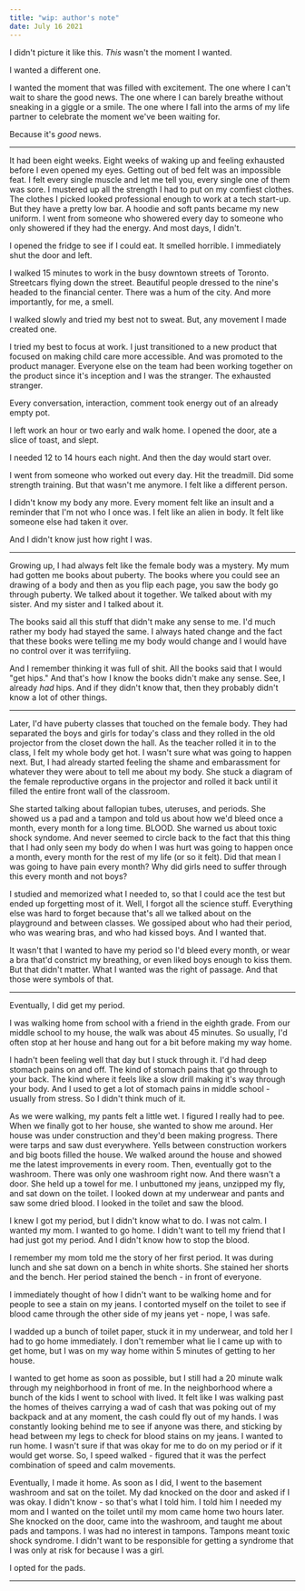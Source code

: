 ```yaml
---
title: "wip: author's note"
date: July 16 2021
---
```


I didn't picture it like this. _This_ wasn't the moment I wanted. 

I wanted a different one. 

I wanted the moment that was filled with excitement. The one where I can't wait to share the good news. The one where I can barely breathe without sneaking in a giggle or a smile. The one where I fall into the arms of my life partner to celebrate the moment we've been waiting for.

Because it's _good_ news. 

***

It had been eight weeks. Eight weeks of waking up and feeling exhausted before I even opened my eyes. Getting out of bed felt was an impossible feat. I felt every single muscle and let me tell you, every single one of them was sore. I mustered up all the strength I had to put on my comfiest clothes. The clothes I picked looked professional enough to work at a tech start-up. But they have a pretty low bar. A hoodie and soft pants became my new uniform. I went from someone who showered every day to someone who only showered if they had the energy. And most days, I didn't.

I opened the fridge to see if I could eat. It smelled horrible. I immediately shut the door and left. 

I walked 15 minutes to work in the busy downtown streets of Toronto. Streetcars flying down the street. Beautiful people dressed to the nine's headed to the financial center. There was a hum of the city. And more importantly, for me, a smell. 

I walked slowly and tried my best not to sweat. But, any movement I made created one. 

I tried my best to focus at work. I just transitioned to a new product that focused on making child care more accessible. And was promoted to the product manager. Everyone else on the team had been working together on the product since it's inception and I was the stranger. The exhausted stranger. 

Every conversation, interaction, comment took energy out of an already empty pot. 

I left work an hour or two early and walk home. I opened the door, ate a slice of toast, and slept. 

I needed 12 to 14 hours each night. And then the day would start over. 

I went from someone who worked out every day. Hit the treadmill. Did some strength training. But that wasn't me anymore. I felt like a different person.

I didn't know my body any more. Every moment felt like an insult and a reminder that I'm not who I once was. I felt like an alien in body. It felt like someone else had taken it over. 

And I didn't know just how right I was. 

***

Growing up, I had always felt like the female body was a mystery. My mum had gotten me books about puberty. The books where you could see an drawing of a body and then as you flip each page, you saw the body go through puberty. We talked about it together. We talked about with my sister. And my sister and I talked about it. 

The books said all this stuff that didn't make any sense to me. I'd much rather my body had stayed the same. I always hated change and the fact that these books were telling me my body would change and I would have no control over it was terrifyiing.

And I remember thinking it was full of shit. All the books said that I would "get hips." And that's how I know the books didn't make any sense. See, I already _had_ hips. And if they didn't know that, then they probably didn't know a lot of other things.

***

Later, I'd have puberty classes that touched on the female body. They had separated the boys and girls for today's class and they rolled in the old projector from the closet down the hall. As the teacher rolled it in to the class, I felt my whole body get hot. I wasn't sure what was going to happen next. But, I had already started feeling the shame and embarassment for whatever they were about to tell me about my body. She stuck a diagram of the female reproductive organs in the projector and rolled it back until it filled the entire front wall of the classroom. 

She started talking about fallopian tubes, uteruses, and periods. She showed us a pad and a tampon and told us about how we'd bleed once a month, every month for a long time. BLOOD. She warned us about toxic shock syndome. And never seemed to circle back to the fact that this thing that I had only seen my body do when I was hurt was going to happen once a month, every month for the rest of my life (or so it felt). Did that mean I was going to have pain every month? Why did girls need to suffer through this every month and not boys?

I studied and memorized what I needed to, so that I could ace the test but ended up forgetting most of it. Well, I forgot all the science stuff. Everything else was hard to forget because that's all we talked about on the playground and between classes. We gossiped about who had their period, who was wearing bras, and who had kissed boys. And I wanted that. 

It wasn't that I wanted to have my period so I'd bleed every month, or wear a bra that'd constrict my breathing, or even liked boys enough to kiss them. But that didn't matter. What I wanted was the right of passage. And that those were symbols of that.

***

Eventually, I did get my period. 

I was walking home from school with a friend in the eighth grade. From our middle school to my house, the walk was about 45 minutes. So usually, I'd often stop at her house and hang out for a bit before making my way home.

I hadn't been feeling well that day but I stuck through it. I'd had deep stomach pains on and off. The kind of stomach pains that go through to your back. The kind where it feels like a slow drill making it's way through your body. And I used to get a lot of stomach pains in middle school - usually from stress. So I didn't think much of it.

As we were walking, my pants felt a little wet. I figured I really had to pee. When we finally got to her house, she wanted to show me around. Her house was under construction and they'd been making progress. There were tarps and saw dust everywhere. Yells between construction workers and big boots filled the house. We walked around the house and showed me the latest improvements in every room. Then, eventually got to the washroom. There was only one washroom right now. And there wasn't a door. She held up a towel for me. I unbuttoned my jeans, unzipped my fly, and sat down on the toilet. I looked down at my underwear and pants and saw some dried blood. I looked in the toilet and saw the blood.

I knew I got my period, but I didn't know what to do. I was not calm. I wanted my mom. I wanted to go home. I didn't want to tell my friend that I had just got my period. And I didn't know how to stop the blood. 

I remember my mom told me the story of her first period. It was during lunch and she sat down on a bench in white shorts. She stained her shorts and the bench. Her period stained the bench - in front of everyone. 

I immediately thought of how I didn't want to be walking home and for people to see a stain on my jeans. I contorted myself on the toilet to see if blood came through the other side of my jeans yet - nope, I was safe. 

I wadded up a bunch of toilet paper, stuck it in my underwear, and told her I had to go home immediately. I don't remember what lie I came up with to get home, but I was on my way home within 5 minutes of getting to her house.

I wanted to get home as soon as possible, but I still had a 20 minute walk through my neighborhood in front of me. In the neighborhood where a bunch of the kids I went to school with lived. It felt like I was walking past the homes of theives carrying a wad of cash that was poking out of my backpack and at any moment, the cash could fly out of my hands. I was constantly looking behind me to see if anyone was there, and sticking by head between my legs to check for blood stains on my jeans. I wanted to run home. I wasn't sure if that was okay for me to do on my period or if it would get worse. So, I speed walked - figured that it was the perfect combination of speed and calm movements.

Eventually, I made it home. As soon as I did, I went to the basement washroom and sat on the toilet. My dad knocked on the door and asked if I was okay. I didn't know - so that's what I told him. I told him I needed my mom and I wanted on the toilet until my mom came home two hours later. She knocked on the door, came into the washroom, and taught me about pads and tampons. I was had no interest in tampons. Tampons meant toxic shock syndrome. I didn't want to be responsible for getting a syndrome that I was only at risk for because I was a girl. 

I opted for the pads.

***

